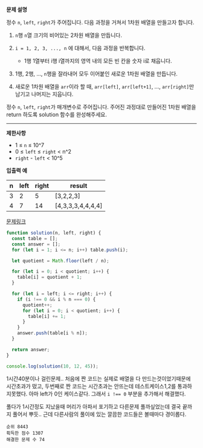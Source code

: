 **문제 설명**

정수 `n`, `left`, `right`가 주어집니다. 다음 과정을 거쳐서 1차원 배열을 만들고자 합니다.

1. `n`행 `n`열 크기의 비어있는 2차원 배열을 만듭니다.
2. `i = 1, 2, 3, ..., n` 에 대해서, 다음 과정을 반복합니다.

   - 1행 1열부터 i행 i열까지의 영역 내의 모든 빈 칸을 숫자 i로 채웁니다.

3. 1행, 2행, ..., `n`행을 잘라내어 모두 이어붙인 새로운 1차원 배열을 만듭니다.

4. 새로운 1차원 배열을 `arr`이라 할 때, `arr[left]`, `arr[left+1]`, ..., `arr[right]`만 남기고 나머지는 지웁니다.

정수 `n`, `left`, `right`가 매개변수로 주어집니다. 주어진 과정대로 만들어진 1차원 배열을 return 하도록 solution 함수를 완성해주세요.

---

**제한사항**

- 1 ≤ `n` ≤ 10^7
- 0 ≤ `left` ≤ `right` < n^2
- `right` - `left` < 10^5

**입출력 예**

| n   | left | right | result              |
| --- | ---- | ----- | ------------------- |
| 3   | 2    | 5     | \[3,2,2,3\]         |
| 4   | 7    | 14    | \[4,3,3,3,4,4,4,4\] |

[문제링크](https://programmers.co.kr/learn/courses/30/lessons/87390)

```javascript
function solution(n, left, right) {
  const table = [];
  const answer = [];
  for (let i = 1; i <= n; i++) table.push(i);

  let quotient = Math.floor(left / n);

  for (let i = 0; i < quotient; i++) {
    table[i] = quotient + 1;
  }

  for (let i = left; i <= right; i++) {
    if (i !== 0 && i % n === 0) {
      quotient++;
      for (let i = 0; i < quotient; i++) {
        table[i] += 1;
      }
    }
    answer.push(table[i % n]);
  }

  return answer;
}

console.log(solution(10, 12, 45));
```

1시간40분이나 걸린문제.. 처음에 짠 코드는 실제로 배열을 다 만드는것이었기때문에 시간초과가 떴고, 두번째로 짠 코드는 시간초과는 안뜨는데 테스트케이스1,2를 통과하지못했다. 아마 left가 0인 케이스같다. 그래서 `i !== 0` 부분을 추가해서 해결했다.

풀다가 1시간정도 지났을때 머리가 아파서 포기하고 다른문제 풀까싶었는데 결국 끝까지 풀어서 뿌듯.. 근데 다른사람의 풀이에 있는 깔끔한 코드들은 볼때마다 경이롭다.

```
순위 8443
획득한 점수 1307
해결한 문제 수 74
```
